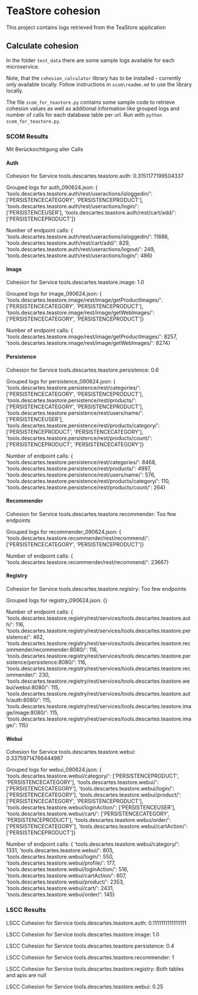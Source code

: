 # TeaStore cohesion

This project contains logs retrieved from the TeaStore application

## Calculate cohesion

In the folder `test_data` there are some sample logs available for each microservice.

Note, that the `cohesion_calculator` library has to be installed - currently only available locally. Follow instructions in `scom\readme.md` to use the library locally.

The file `scom_for_teastore.py` contains some sample code to retrieve cohesion values as well as additional information like grouped logs and number of calls for each database table per url. Run with `python scom_for_teastore.py`.

### SCOM Results

Mit Berücksichtigung aller Calls

#### Auth

Cohesion for Service tools.descartes.teastore.auth: 0.3151177199504337

Grouped logs for auth_090624.json: {
'tools.descartes.teastore.auth/rest/useractions/isloggedin/': ['PERSISTENCECATEGORY', 'PERSISTENCEPRODUCT'],
'tools.descartes.teastore.auth/rest/useractions/login/': ['PERSISTENCEUSER'],
'tools.descartes.teastore.auth/rest/cart/add/': ['PERSISTENCEPRODUCT']}

Number of endpoint calls: {
'tools.descartes.teastore.auth/rest/useractions/isloggedin/': 11886,
'tools.descartes.teastore.auth/rest/cart/add/': 829,
'tools.descartes.teastore.auth/rest/useractions/logout/': 249,
'tools.descartes.teastore.auth/rest/useractions/login/': 486}

#### Image

Cohesion for Service tools.descartes.teastore.image: 1.0

Grouped logs for image_090624.json: {
'tools.descartes.teastore.image/rest/image/getProductImages/': ['PERSISTENCECATEGORY', 'PERSISTENCEPRODUCT'],
'tools.descartes.teastore.image/rest/image/getWebImages/': ['PERSISTENCECATEGORY', 'PERSISTENCEPRODUCT']}

Number of endpoint calls: {
'tools.descartes.teastore.image/rest/image/getProductImages/': 8257,
'tools.descartes.teastore.image/rest/image/getWebImages/': 8274}

#### Persistence

Cohesion for Service tools.descartes.teastore.persistence: 0.6

Grouped logs for persistence_090624.json: {
'tools.descartes.teastore.persistence/rest/categories/': ['PERSISTENCECATEGORY', 'PERSISTENCEPRODUCT'],
'tools.descartes.teastore.persistence/rest/products/': ['PERSISTENCECATEGORY', 'PERSISTENCEPRODUCT'],
'tools.descartes.teastore.persistence/rest/users/name/': ['PERSISTENCEUSER'],
'tools.descartes.teastore.persistence/rest/products/category/': ['PERSISTENCEPRODUCT', 'PERSISTENCECATEGORY'],
'tools.descartes.teastore.persistence/rest/products/count/': ['PERSISTENCEPRODUCT', 'PERSISTENCECATEGORY']}

Number of endpoint calls: {
'tools.descartes.teastore.persistence/rest/categories/': 8468,
'tools.descartes.teastore.persistence/rest/products/': 4997,
'tools.descartes.teastore.persistence/rest/users/name/': 576,
'tools.descartes.teastore.persistence/rest/products/category/': 110,
'tools.descartes.teastore.persistence/rest/products/count/': 264}

#### Recommender

Cohesion for Service tools.descartes.teastore.recommender: Too few endpoints

Grouped logs for recommender_090624.json: {
'tools.descartes.teastore.recommender/rest/recommend/': ['PERSISTENCECATEGORY', 'PERSISTENCEPRODUCT']}

Number of endpoint calls: {
'tools.descartes.teastore.recommender/rest/recommend/': 23667}

#### Registry

Cohesion for Service tools.descartes.teastore.registry: Too few endpoints

Grouped logs for registry_090624.json: {}

Number of endpoint calls: {
'tools.descartes.teastore.registry/rest/services/tools.descartes.teastore.auth/': 116, 'tools.descartes.teastore.registry/rest/services/tools.descartes.teastore.persistence/': 462, 'tools.descartes.teastore.registry/rest/services/tools.descartes.teastore.recommender/recommender:8080/': 116, 'tools.descartes.teastore.registry/rest/services/tools.descartes.teastore.persistence/persistence:8080/': 116, 'tools.descartes.teastore.registry/rest/services/tools.descartes.teastore.recommender/': 230, 'tools.descartes.teastore.registry/rest/services/tools.descartes.teastore.webui/webui:8080/': 115, 'tools.descartes.teastore.registry/rest/services/tools.descartes.teastore.auth/auth:8080/': 115, 'tools.descartes.teastore.registry/rest/services/tools.descartes.teastore.image/image:8080/': 115, 'tools.descartes.teastore.registry/rest/services/tools.descartes.teastore.image/': 115}

#### Webui

Cohesion for Service tools.descartes.teastore.webui: 0.33759714766444987

Grouped logs for webui_090624.json: {
'tools.descartes.teastore.webui/category/': ['PERSISTENCEPRODUCT', 'PERSISTENCECATEGORY'],
'tools.descartes.teastore.webui/': ['PERSISTENCECATEGORY'],
'tools.descartes.teastore.webui/login/': ['PERSISTENCECATEGORY'],
'tools.descartes.teastore.webui/product/': ['PERSISTENCECATEGORY', 'PERSISTENCEPRODUCT'],
'tools.descartes.teastore.webui/loginAction/': ['PERSISTENCEUSER'],
'tools.descartes.teastore.webui/cart/': ['PERSISTENCECATEGORY', 'PERSISTENCEPRODUCT'],
'tools.descartes.teastore.webui/order/': ['PERSISTENCECATEGORY'],
'tools.descartes.teastore.webui/cartAction/': ['PERSISTENCEPRODUCT']}

Number of endpoint calls: {
'tools.descartes.teastore.webui/category/': 1331,
'tools.descartes.teastore.webui/': 805,
'tools.descartes.teastore.webui/login/': 550,
'tools.descartes.teastore.webui/profile/': 177,
'tools.descartes.teastore.webui/loginAction/': 516,
'tools.descartes.teastore.webui/cartAction/': 607,
'tools.descartes.teastore.webui/product/': 2353,
'tools.descartes.teastore.webui/cart/': 2431,
'tools.descartes.teastore.webui/order/': 145}

### LSCC Results

LSCC Cohesion for Service tools.descartes.teastore.auth: 0.1111111111111111

LSCC Cohesion for Service tools.descartes.teastore.image: 1.0

LSCC Cohesion for Service tools.descartes.teastore.persistence: 0.4

LSCC Cohesion for Service tools.descartes.teastore.recommender: 1

LSCC Cohesion for Service tools.descartes.teastore.registry: Both tables and apis are null

LSCC Cohesion for Service tools.descartes.teastore.webui: 0.25
